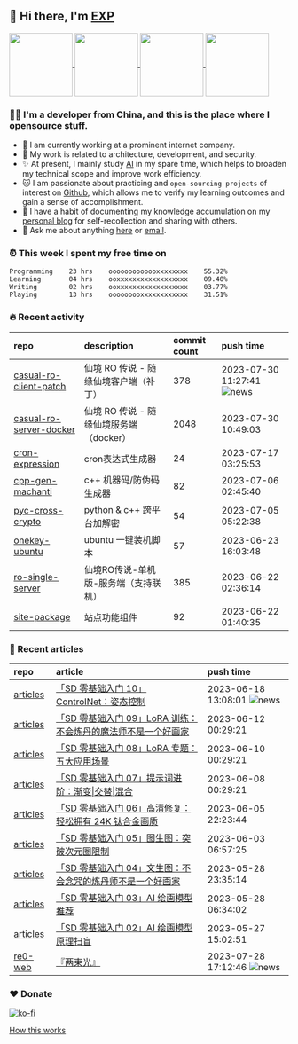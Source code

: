 ## 👋  Hi there, I'm [EXP](https://exp-blog.com)

<!--BGN_SECTION:github-readme-stats-->
<!-- a href="https://exp-blog.com" target="_blank">
  <img height="190" align="center" src="https://github-readme-stats.vercel.app/api/top-langs/?username=lyy289065406&hide=HTML,CSS,TSQL&theme=great-gatsby" alt="EXP's Top Langs" />
</a -->
<!-- a href="https://exp-blog.com" target="_blank">
  <img height="190" align="center" src="https://github-readme-stats.vercel.app/api?username=lyy289065406&count_private=true&show_icons=true&theme=nightowl" alt="EXP's github stats" />
</a -->



<a href="https://exp-blog.com" target="_blank">
  <img height="114" align="center" src="https://github-readme-stats.vercel.app/api/pin/?username=lyy289065406&repo=exp-blog&theme=nord" />
</a>

<a href="https://github.com/lyy289065406/threat-broadcast" target="_blank">
  <img height="114" align="center" src="https://github-readme-stats.vercel.app/api/pin/?username=lyy289065406&repo=threat-broadcast&theme=nord" />
</a>

<a href="https://github.com/lyy289065406/CTF-Solving-Reports" target="_blank">
  <img height="114" align="center" src="https://github-readme-stats.vercel.app/api/pin/?username=lyy289065406&repo=CTF-Solving-Reports&theme=nord" />
</a>

<a href="https://github.com/lyy289065406/POJ-Solving-Reports" target="_blank">
  <img height="114" align="center" src="https://github-readme-stats.vercel.app/api/pin/?username=lyy289065406&repo=POJ-Solving-Reports&theme=nord" />
</a>

<!--END_SECTION:github-readme-stats-->



### 👨‍💻  I'm a developer from China, and this is the place where I opensource stuff.
<!--BGN_SECTION:introduction-->
- 🏰 I am currently working at a prominent internet company.
- 🐾 My work is related to architecture, development, and security.
- ✨ At present, I mainly study [AI](https://github.com/orgs/Visuals-AI/repositories) in my spare time, which helps to broaden my technical scope and improve work efficiency.
- 🐱 I am passionate about practicing and `open-sourcing projects` of interest on [Github](https://github.com/lyy289065406), which allows me to verify my learning outcomes and gain a sense of accomplishment.
- 🎹 I have a habit of documenting my knowledge accumulation on my [personal blog](https://exp-blog.com) for self-recollection and sharing with others.
- 💬 Ask me about anything [here](https://github.com/lyy289065406/lyy289065406/issues) or [email](exp.lqb@gmail.com).
<!--BGN_SECTION:introduction-->



### ⏰  This week I spent my free time on
<!-- BGN_SECTION:weektime -->
```text
Programming    23 hrs    ooooooooooooxxxxxxxx    55.32%
Learning       04 hrs    ooxxxxxxxxxxxxxxxxxx    09.40%
Writing        02 hrs    ooxxxxxxxxxxxxxxxxxx    03.77%
Playing        13 hrs    ooooooooxxxxxxxxxxxx    31.51%
```
<!-- END_SECTION:weektime -->



### 🔥  Recent activity
<!-- BGN_SECTION:activity -->
| repo | description | commit count | push time |
|:------|:------|:------|:------|
| [casual-ro-client-patch](https://github.com/Casual-Ragnarok/casual-ro-client-patch) | 仙境 RO 传说 - 随缘仙境客户端（补丁） | 378 | 2023-07-30 11:27:41 ![news](https://github.com/lyy289065406/lyy289065406/blob/master/imgs/new.gif) |
| [casual-ro-server-docker](https://github.com/Casual-Ragnarok/casual-ro-server-docker) | 仙境 RO 传说 - 随缘仙境服务端（docker） | 2048 | 2023-07-30 10:49:03  |
| [cron-expression](https://github.com/EXP-Codes/cron-expression) | cron表达式生成器 | 24 | 2023-07-17 03:25:53  |
| [cpp-gen-machanti](https://github.com/EXP-Codes/cpp-gen-machanti) | c++ 机器码/防伪码 生成器 | 82 | 2023-07-06 02:45:40  |
| [pyc-cross-crypto](https://github.com/EXP-Codes/pyc-cross-crypto) | python & c++ 跨平台加解密 | 54 | 2023-07-05 05:22:38  |
| [onekey-ubuntu](https://github.com/EXP-Tools/onekey-ubuntu) | ubuntu 一键装机脚本 | 57 | 2023-06-23 16:03:48  |
| [ro-single-server](https://github.com/Casual-Ragnarok/ro-single-server) | 仙境RO传说-单机版-服务端（支持联机） | 385 | 2023-06-22 02:36:14  |
| [site-package](https://github.com/EXP-Tools/site-package) | 站点功能组件 | 92 | 2023-06-22 01:40:35  |
<!-- END_SECTION:activity -->



### 📝  Recent articles
<!-- BGN_SECTION:article -->
| repo | article | push time |
|:------|:------|:------|
| [articles](https://github.com/lyy289065406/articles) | [「SD 零基础入门 10」ControlNet：姿态控制](https://exp-blog.com/ai/sd-ru-men-10-controlnet/) | 2023-06-18 13:08:01 ![news](https://github.com/lyy289065406/lyy289065406/blob/master/imgs/new.gif) |
| [articles](https://github.com/lyy289065406/articles) | [「SD 零基础入门 09」LoRA 训练：不会炼丹的魔法师不是一个好画家](https://exp-blog.com/ai/sd-ru-men-09-lora-train/) | 2023-06-12 00:29:21  |
| [articles](https://github.com/lyy289065406/articles) | [「SD 零基础入门 08」LoRA 专题：五大应用场景](https://exp-blog.com/ai/sd-ru-men-08-lora/) | 2023-06-10 00:29:21  |
| [articles](https://github.com/lyy289065406/articles) | [「SD 零基础入门 07」提示词进阶：渐变\|交替\|混合](https://exp-blog.com/ai/sd-ru-men-07-ti-shi-ci-jin-jie/) | 2023-06-08 00:29:21  |
| [articles](https://github.com/lyy289065406/articles) | [「SD 零基础入门 06」高清修复：轻松拥有 24K 钛合金画质](https://exp-blog.com/ai/sd-ru-men-06-gao-qing-xiu-fu/) | 2023-06-05 22:23:44  |
| [articles](https://github.com/lyy289065406/articles) | [「SD 零基础入门 05」图生图：突破次元圈限制](https://exp-blog.com/ai/sd-ru-men-05-tu-sheng-tu/) | 2023-06-03 06:57:25  |
| [articles](https://github.com/lyy289065406/articles) | [「SD 零基础入门 04」文生图：不会念咒的炼丹师不是一个好画家](https://exp-blog.com/ai/sd-ru-men-04-wen-sheng-tu/) | 2023-05-28 23:35:14  |
| [articles](https://github.com/lyy289065406/articles) | [「SD 零基础入门 03」AI 绘画模型推荐](https://exp-blog.com/ai/sd-ru-men-03-ai-hui-hua-mo-xing-tui-jian/) | 2023-05-28 06:34:02  |
| [articles](https://github.com/lyy289065406/articles) | [「SD 零基础入门 02」AI 绘画模型原理扫盲](https://exp-blog.com/ai/sd-ru-men-02-ai-hui-hua-mo-xing-sao-mang/) | 2023-05-27 15:02:51  |
| [re0-web](https://github.com/re-zero-khis/re0-web) | [&#x300E;&#x4E24;&#x675F;&#x5149;&#x300F;](https://rezero.buzz/gitbook/book/markdown/ch/chapter080/20.html) | 2023-07-28 17:12:46 ![news](https://github.com/lyy289065406/lyy289065406/blob/master/imgs/new.gif) |
<!-- END_SECTION:article -->


### ❤️ Donate

[![ko-fi](https://ko-fi.com/img/githubbutton_sm.svg)](https://ko-fi.com/D1D3I0KL5)



<a align="right" href="https://github.com/lyy289065406/lyy289065406/blob/master/How_this_works.md">How this works</a>

<!-- -------------------------------------- -->
<!-- more emoji : http://emojihomepage.com/ -->
<!-- -------------------------------------- -->
